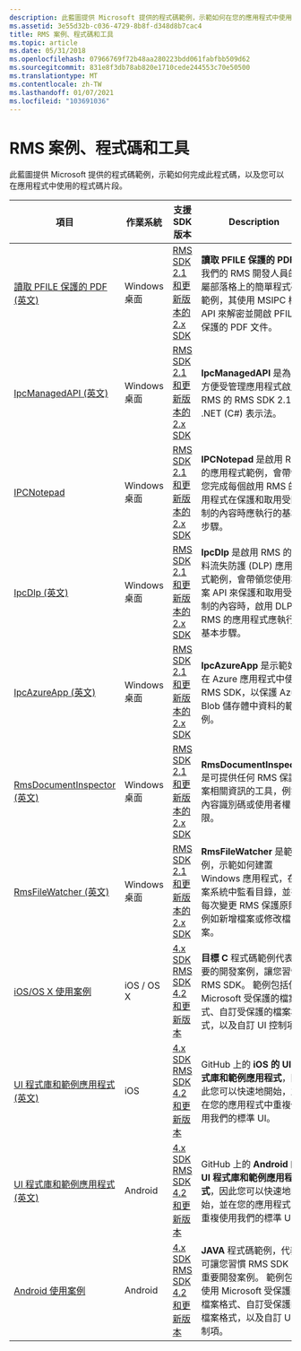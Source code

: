 ```yaml
---
description: 此藍圖提供 Microsoft 提供的程式碼範例，示範如何在您的應用程式中使用其完成和程式碼片段。
ms.assetid: 3e55d32b-c036-4729-8b8f-d348d8b7cac4
title: RMS 案例、程式碼和工具
ms.topic: article
ms.date: 05/31/2018
ms.openlocfilehash: 07966769f72b48aa280223bdd061fabfbb509d62
ms.sourcegitcommit: 831e8f3db78ab820e1710cede244553c70e50500
ms.translationtype: MT
ms.contentlocale: zh-TW
ms.lasthandoff: 01/07/2021
ms.locfileid: "103691036"
---
```

# <a name="rms-scenarios-code-and-tools"></a>RMS 案例、程式碼和工具

此藍圖提供 Microsoft 提供的程式碼範例，示範如何完成此程式碼，以及您可以在應用程式中使用的程式碼片段。



| 項目                                                                                                                     | 作業系統           | 支援 SDK 版本                                                                                           | Description                                                                                                                                                                                                                                      |
|--------------------------------------------------------------------------------------------------------------------------|----------------------------|------------------------------------------------------------------------------------------------------------------|--------------------------------------------------------------------------------------------------------------------------------------------------------------------------------------------------------------------------------------------------|
| [讀取 PFILE 保護的 PDF (英文)](/archive/blogs/rms/reading-a-pfile-protected-pdf)<br/> | Windows 桌面<br/> | [RMS SDK 2.1 和更新版本的 2.x SDK](/previous-versions/windows/desktop/msipc/microsoft-information-protection-and-control-client-portal) | **讀取 PFILE 保護的 PDF** 是我們的 RMS 開發人員的專屬部落格上的簡單程式碼範例，其使用 MSIPC 檔案 API 來解密並開啟 PFILE 保護的 PDF 文件。<br/>                                                             |
| [IpcManagedAPI (英文)](https://github.com/AzureADSamples/rms-samples-for-net)<br/>                                        | Windows 桌面<br/> | [RMS SDK 2.1 和更新版本的 2.x SDK](/previous-versions/windows/desktop/msipc/microsoft-information-protection-and-control-client-portal) | **IpcManagedAPI** 是為了方便受管理應用程式啟用 RMS 的 RMS SDK 2.1 的 .NET (C#) 表示法。<br/>                                                                                                       |
| [IPCNotepad](https://github.com/Azure-Samples/Azure-Information-Protection-Samples/tree/master/IpcNotepad)<br/>                                      | Windows 桌面<br/> | [RMS SDK 2.1 和更新版本的 2.x SDK](/previous-versions/windows/desktop/msipc/microsoft-information-protection-and-control-client-portal) | **IPCNotepad** 是啟用 RMS 的應用程式範例，會帶領您完成每個啟用 RMS 的應用程式在保護和取用受限制的內容時應執行的基本步驟。<br/>                                          |
| [IpcDlp (英文)](https://github.com/AzureADSamples/rms-samples-for-net)<br/>                                               | Windows 桌面<br/> | [RMS SDK 2.1 和更新版本的 2.x SDK](/previous-versions/windows/desktop/msipc/microsoft-information-protection-and-control-client-portal) | **IpcDlp** 是啟用 RMS 的資料流失防護 (DLP) 應用程式範例，會帶領您使用檔案 API 來保護和取用受限制的內容時，啟用 DLP RMS 的應用程式應執行的基本步驟。<br/> |
| [IpcAzureApp (英文)](https://github.com/AzureADSamples/rms-samples-for-net)<br/>                                          | Windows 桌面<br/> | [RMS SDK 2.1 和更新版本的 2.x SDK](/previous-versions/windows/desktop/msipc/microsoft-information-protection-and-control-client-portal) | **IpcAzureApp** 是示範如何在 Azure 應用程式中使用 RMS SDK，以保護 Azure Blob 儲存體中資料的範例。<br/>                                                                                                          |
| [RmsDocumentInspector (英文)](https://github.com/AzureADSamples/rms-samples-for-net)<br/>                                 | Windows 桌面<br/> | [RMS SDK 2.1 和更新版本的 2.x SDK](/previous-versions/windows/desktop/msipc/microsoft-information-protection-and-control-client-portal) | **RmsDocumentInspector** 是可提供任何 RMS 保護檔案相關資訊的工具，例如內容識別碼或使用者權限。<br/>                                                                                                               |
| [RmsFileWatcher (英文)](https://github.com/AzureADSamples/rms-samples-for-net)<br/>                                       | Windows 桌面<br/> | [RMS SDK 2.1 和更新版本的 2.x SDK](/previous-versions/windows/desktop/msipc/microsoft-information-protection-and-control-client-portal) | **RmsFileWatcher** 是範例，示範如何建置 Windows 應用程式，在檔案系統中監看目錄，並在每次變更 RMS 保護原則，例如新增檔案或修改檔案。<br/>         |
| [iOS/OS X 使用案例](/previous-versions/windows/desktop/msipcthin2/ios-os-x-code-examples)<br/>                   | iOS / OS X<br/>      | [4.x SDK RMS SDK 4.2 和更新版本](/previous-versions/windows/desktop/msipcthin2/active-directory-rights-management-services-multi-platform-thin-client-sdk-portal) | **目標 C** 程式碼範例代表重要的開發案例，讓您習慣 RMS SDK。 範例包括使用 Microsoft 受保護的檔案格式、自訂受保護的檔案格式，以及自訂 UI 控制項。<br/>      |
| [UI 程式庫和範例應用程式 (英文)](https://github.com/AzureAD/rms-sdk-ui-for-ios)<br/>                                    | iOS<br/>             | [4.x SDK RMS SDK 4.2 和更新版本](/previous-versions/windows/desktop/msipcthin2/active-directory-rights-management-services-multi-platform-thin-client-sdk-portal) | GitHub 上的 **iOS 的 UI 程式庫和範例應用程式**，因此您可以快速地開始，並在您的應用程式中重複使用我們的標準 UI。<br/>                                                                                                            |
| [UI 程式庫和範例應用程式 (英文)](https://github.com/AzureAD/rms-sdk-ui-for-android)<br/>                                | Android<br/>         | [4.x SDK RMS SDK 4.2 和更新版本](/previous-versions/windows/desktop/msipcthin2/active-directory-rights-management-services-multi-platform-thin-client-sdk-portal) | GitHub 上的 **Android 的 UI 程式庫和範例應用程式**，因此您可以快速地開始，並在您的應用程式中重複使用我們的標準 UI。<br/>                                                                                                        |
| [Android 使用案例](/previous-versions/windows/desktop/msipcthin2/android-code)<br/>                    | Android<br/>         | [4.x SDK RMS SDK 4.2 和更新版本](/previous-versions/windows/desktop/msipcthin2/active-directory-rights-management-services-multi-platform-thin-client-sdk-portal) | **JAVA** 程式碼範例，代表可讓您習慣 RMS SDK 的重要開發案例。 範例包括使用 Microsoft 受保護的檔案格式、自訂受保護的檔案格式，以及自訂 UI 控制項。<br/>             |



 

 

